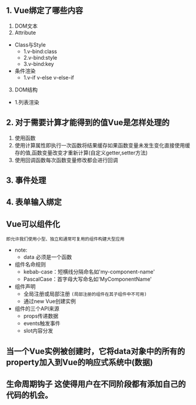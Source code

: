 ## 1. Vue绑定了哪些内容
1. DOM文本  
2. Attribute
  - Class与Style  
    - 1.v-bind:class
    - 2.v-bind:style
    - 3.v-bind:key
  - 条件渲染
    - 1.v-if v-else v-else-if
3. DOM结构  
  - 1.列表渲染  
## 2. 对于需要计算才能得到的值Vue是怎样处理的  
1. 使用函数
2. 使用计算属性即执行一次函数将结果缓存如果函数变量未发生变化直接使用缓存的值,函数变量改变才重新计算(自定义getter,setter方法)
3. 使用回调函数每次函数变量修改都会进行回调
## 3. 事件处理
## 4. 表单输入绑定

##  Vue可以组件化
`即允许我们使用小型、独立和通常可复用的组件构建大型应用`
 - note:
   - data 必须是一个函数
 - 组件名命规则
   - kebab-case：短横线分隔命名如'my-component-name'
   - PascalCase：首字母大写命名如'MyComponentName'
 - 组件声明
   - 全局注册或局部注册 `(局部注册的组件在其子组件中不可用)`
   - 通过new Vue创建实例
 - 组件的三个API来源
   - props传递数据
   - events触发事件
   - slot内容分发
## 当一个Vue实例被创建时，它将data对象中的所有的property加入到Vue的响应式系统中(数据)
## 生命周期钩子 这使得用户在不同阶段都有添加自己的代码的机会。